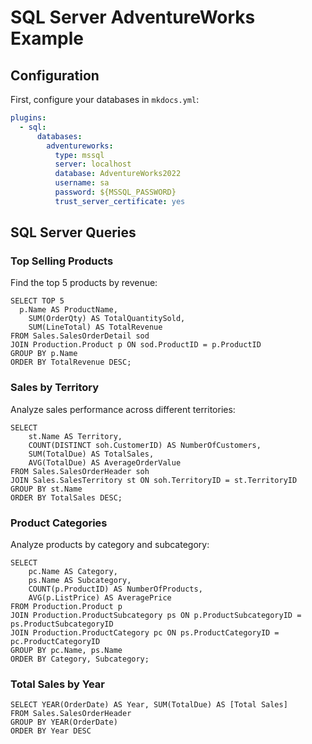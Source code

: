 # SQL Server AdventureWorks Example

## Configuration

First, configure your databases in `mkdocs.yml`:

```yaml
plugins:
  - sql:
      databases:
        adventureworks:
          type: mssql
          server: localhost
          database: AdventureWorks2022
          username: sa
          password: ${MSSQL_PASSWORD}
          trust_server_certificate: yes
```

## SQL Server Queries

### Top Selling Products

Find the top 5 products by revenue:

```sql[adventureworks]
SELECT TOP 5
  p.Name AS ProductName,
    SUM(OrderQty) AS TotalQuantitySold,
    SUM(LineTotal) AS TotalRevenue
FROM Sales.SalesOrderDetail sod
JOIN Production.Product p ON sod.ProductID = p.ProductID
GROUP BY p.Name
ORDER BY TotalRevenue DESC;
```


### Sales by Territory

Analyze sales performance across different territories:

```sql[adventureworks]
SELECT 
    st.Name AS Territory,
    COUNT(DISTINCT soh.CustomerID) AS NumberOfCustomers,
    SUM(TotalDue) AS TotalSales,
    AVG(TotalDue) AS AverageOrderValue
FROM Sales.SalesOrderHeader soh
JOIN Sales.SalesTerritory st ON soh.TerritoryID = st.TerritoryID
GROUP BY st.Name
ORDER BY TotalSales DESC;
```

### Product Categories

Analyze products by category and subcategory:

```sql[adventureworks]
SELECT 
    pc.Name AS Category,
    ps.Name AS Subcategory,
    COUNT(p.ProductID) AS NumberOfProducts,
    AVG(p.ListPrice) AS AveragePrice
FROM Production.Product p
JOIN Production.ProductSubcategory ps ON p.ProductSubcategoryID = ps.ProductSubcategoryID
JOIN Production.ProductCategory pc ON ps.ProductCategoryID = pc.ProductCategoryID
GROUP BY pc.Name, ps.Name
ORDER BY Category, Subcategory;
```

### Total Sales by Year

```sql[adventureworks]
SELECT YEAR(OrderDate) AS Year, SUM(TotalDue) AS [Total Sales]
FROM Sales.SalesOrderHeader
GROUP BY YEAR(OrderDate)
ORDER BY Year DESC
```


